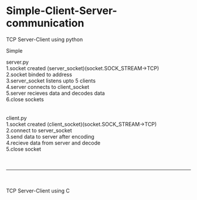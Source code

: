 # Simple-Client-Server-communication

TCP Server-Client using python

Simple

server.py <br />
1.socket created (server_socket)(socket.SOCK_STREAM->TCP)<br />
2.socket binded to address<br />
3.server_socket listens upto 5 clients<br />
4.server connects to client_socket<br />
5.server recieves data and decodes data<br />
6.close sockets<br />
<br /><br />
client.py<br />
1.socket created (client_socket)(socket.SOCK_STREAM->TCP)<br />
2.connect to server_socket<br />
3.send data to server after encoding<br />
4.recieve data from server and decode<br />
5.close socket<br />
<br /><br />

---

<br /><br />
TCP Server-Client using C<br />

